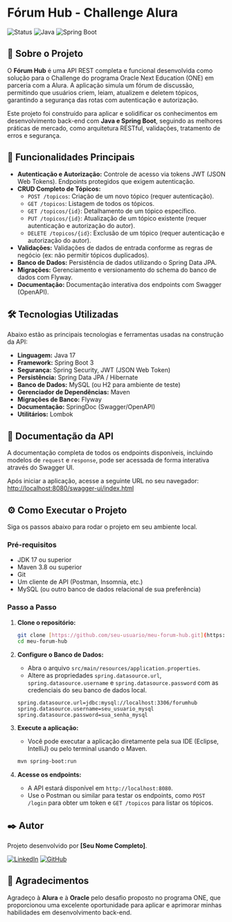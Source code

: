 # Fórum Hub - Challenge Alura

![Status](https://img.shields.io/badge/status-concluído-brightgreen)
![Java](https://img.shields.io/badge/Java-17-blue)
![Spring Boot](https://img.shields.io/badge/Spring%20Boot-3-green)

## 📖 Sobre o Projeto

O **Fórum Hub** é uma API REST completa e funcional desenvolvida como solução para o Challenge do programa Oracle Next Education (ONE) em parceria com a Alura. A aplicação simula um fórum de discussão, permitindo que usuários criem, leiam, atualizem e deletem tópicos, garantindo a segurança das rotas com autenticação e autorização.

Este projeto foi construído para aplicar e solidificar os conhecimentos em desenvolvimento back-end com **Java e Spring Boot**, seguindo as melhores práticas de mercado, como arquitetura RESTful, validações, tratamento de erros e segurança.

## 🚀 Funcionalidades Principais

-   **Autenticação e Autorização:** Controle de acesso via tokens JWT (JSON Web Tokens). Endpoints protegidos que exigem autenticação.
-   **CRUD Completo de Tópicos:**
    -   `POST /topicos`: Criação de um novo tópico (requer autenticação).
    -   `GET /topicos`: Listagem de todos os tópicos.
    -   `GET /topicos/{id}`: Detalhamento de um tópico específico.
    -   `PUT /topicos/{id}`: Atualização de um tópico existente (requer autenticação e autorização do autor).
    -   `DELETE /topicos/{id}`: Exclusão de um tópico (requer autenticação e autorização do autor).
-   **Validações:** Validações de dados de entrada conforme as regras de negócio (ex: não permitir tópicos duplicados).
-   **Banco de Dados:** Persistência de dados utilizando o Spring Data JPA.
-   **Migrações:** Gerenciamento e versionamento do schema do banco de dados com Flyway.
-   **Documentação:** Documentação interativa dos endpoints com Swagger (OpenAPI).

## 🛠️ Tecnologias Utilizadas

Abaixo estão as principais tecnologias e ferramentas usadas na construção da API:

-   **Linguagem:** Java 17
-   **Framework:** Spring Boot 3
-   **Segurança:** Spring Security, JWT (JSON Web Token)
-   **Persistência:** Spring Data JPA / Hibernate
-   **Banco de Dados:** MySQL (ou H2 para ambiente de teste)
-   **Gerenciador de Dependências:** Maven
-   **Migrações de Banco:** Flyway
-   **Documentação:** SpringDoc (Swagger/OpenAPI)
-   **Utilitários:** Lombok

## 📄 Documentação da API

A documentação completa de todos os endpoints disponíveis, incluindo modelos de `request` e `response`, pode ser acessada de forma interativa através do Swagger UI.

Após iniciar a aplicação, acesse a seguinte URL no seu navegador:
[http://localhost:8080/swagger-ui/index.html](http://localhost:8080/swagger-ui/index.html)

## ⚙️ Como Executar o Projeto

Siga os passos abaixo para rodar o projeto em seu ambiente local.

### Pré-requisitos

-   JDK 17 ou superior
-   Maven 3.8 ou superior
-   Git
-   Um cliente de API (Postman, Insomnia, etc.)
-   MySQL (ou outro banco de dados relacional de sua preferência)

### Passo a Passo

1.  **Clone o repositório:**
    ```bash
    git clone [https://github.com/seu-usuario/meu-forum-hub.git](https://github.com/seu-usuario/meu-forum-hub.git)
    cd meu-forum-hub
    ```

2.  **Configure o Banco de Dados:**
    -   Abra o arquivo `src/main/resources/application.properties`.
    -   Altere as propriedades `spring.datasource.url`, `spring.datasource.username` e `spring.datasource.password` com as credenciais do seu banco de dados local.
    ```properties
    spring.datasource.url=jdbc:mysql://localhost:3306/forumhub
    spring.datasource.username=seu_usuario_mysql
    spring.datasource.password=sua_senha_mysql
    ```

3.  **Execute a aplicação:**
    -   Você pode executar a aplicação diretamente pela sua IDE (Eclipse, IntelliJ) ou pelo terminal usando o Maven.
    ```bash
    mvn spring-boot:run
    ```

4.  **Acesse os endpoints:**
    -   A API estará disponível em `http://localhost:8080`.
    -   Use o Postman ou similar para testar os endpoints, como `POST /login` para obter um token e `GET /topicos` para listar os tópicos.

## ✒️ Autor

Projeto desenvolvido por **[Seu Nome Completo]**.

[![LinkedIn](https://img.shields.io/badge/LinkedIn-0077B5?style=for-the-badge&logo=linkedin&logoColor=white)](https://www.linkedin.com/in/seu-usuario-linkedin/)
[![GitHub](https://img.shields.io/badge/GitHub-181717?style=for-the-badge&logo=github&logoColor=white)](https://github.com/seu-usuario/)

## 🙏 Agradecimentos

Agradeço à **Alura** e à **Oracle** pelo desafio proposto no programa ONE, que proporcionou uma excelente oportunidade para aplicar e aprimorar minhas habilidades em desenvolvimento back-end.
